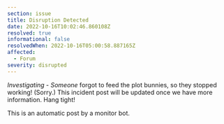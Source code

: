 ```yaml
---
section: issue
title: Disruption Detected
date: 2022-10-16T10:02:46.860108Z
resolved: true
informational: false
resolvedWhen: 2022-10-16T05:00:58.887165Z
affected:
  - Forum
severity: disrupted
---
```

*Investigating* - _Someone_ forgot to feed the plot bunnies, so they stopped working! (Sorry.) This incident post will be updated once we have more information. Hang tight!

This is an automatic post by a monitor bot.
        